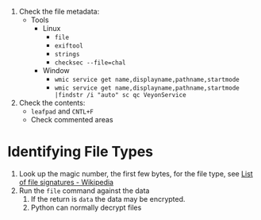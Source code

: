 
1. Check the file metadata:
	* Tools
		* Linux
			* `file`
			* `exiftool`
			* `strings`
			* `checksec --file=chal`
		* Window 
			* `wmic service get name,displayname,pathname,startmode`
			* `wmic service get name,displayname,pathname,startmode |findstr /i "auto" sc qc VeyonService`
2. Check the contents:
	* `leafpad` and `CNTL+F`
	* Check commented areas

# Identifying File Types

1. Look up the magic number, the first few bytes, for the file type, see [List of file signatures - Wikipedia](https://en.wikipedia.org/wiki/List_of_file_signatures)
2. Run the `file` command against the data
	1. If the return is `data` the data may be encrypted.
	2. Python can normally decrypt files